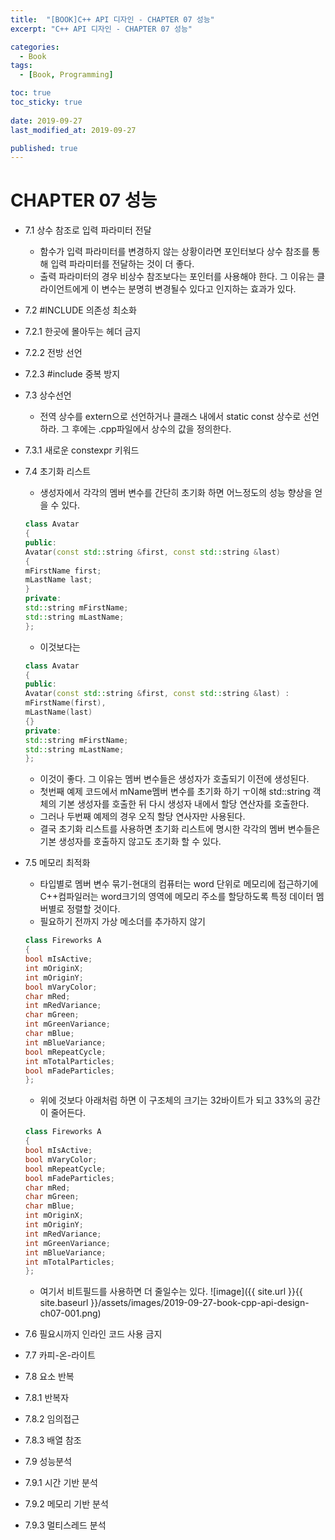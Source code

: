 ```yaml
---
title:  "[BOOK]C++ API 디자인 - CHAPTER 07 성능"
excerpt: "C++ API 디자인 - CHAPTER 07 성능"

categories:
  - Book
tags:
  - [Book, Programming]

toc: true
toc_sticky: true
 
date: 2019-09-27
last_modified_at: 2019-09-27

published: true
---
```

# CHAPTER 07 성능

* 7.1 상수 참조로 입력 파라미터 전달
	* 함수가 입력 파라미터를 변경하지 않는 상황이라면 포인터보다 상수 참조를 통해 입력 파라미터를 전달하는 것이 더 좋다.
	* 출력 파라미터의 경우 비상수 참조보다는 포인터를 사용해야 한다. 그 이유는 클라이언트에게 이 변수는 분명히 변경될수 있다고 인지하는 효과가 있다.
* 7.2 #INCLUDE 의존성 최소화
* 7.2.1 한곳에 몰아두는 헤더 금지
* 7.2.2 전방 선언
* 7.2.3 #include 중복 방지

* 7.3 상수선언
	* 전역 상수를 extern으로 선언하거나 클래스 내에서 static const 상수로 선언하라. 그 후에는 .cpp파일에서 상수의 값을 정의한다. 
* 7.3.1 새로운 constexpr 키워드

* 7.4 초기화 리스트
	* 생성자에서 각각의 멤버 변수를 간단히 초기화 하면 어느정도의 성능 향상을 얻을 수 있다. 
	```cpp
	class Avatar
	{
	public:
	Avatar(const std::string &first, const std::string &last)
	{
	mFirstName first;
	mLastName last;
	}
	private:
	std::string mFirstName;
	std::string mLastName;
	};
	```
	* 이것보다는 
	```cpp
	class Avatar
	{
	public:
	Avatar(const std::string &first, const std::string &last) :
	mFirstName(first),
	mLastName(last)
	{}
	private:
	std::string mFirstName;
	std::string mLastName;
	};

	```
	* 이것이 좋다. 그 이유는 멤버 변수들은 생성자가 호출되기 이전에 생성된다. 
	* 첫번째 예제 코드에서 mName멤버 변수를 초기화 하기 ㅜ이해 std::string 객체의 기본 생성자를 호출한 뒤 다시 생성자 내에서 할당 연산자를 호출한다. 
	* 그러나 두번째 예제의 경우 오직 할당 연사자만 사용된다. 
	* 결국 초기화 리스트를 사용하면 초기화 리스트에 명시한 각각의 멤버 변수들은 기본 생성자를 호출하지 않고도 초기화 할 수 있다.


* 7.5 메모리 최적화
	* 타입별로 멤버 변수 묶기-현대의 컴퓨터는 word 단위로 메모리에 접근하기에 C++컴파일러는 word크기의 영역에 메모리 주소를 할당하도록 특정 데이터 멤버별로 정렬할 것이다.
	* 필요하기 전까지 가상 메소더를 추가하지 않기
	```cpp
	class Fireworks A
	{
	bool mIsActive;
	int mOriginX;
	int mOriginY;
	bool mVaryColor;
	char mRed;
	int mRedVariance;
	char mGreen;
	int mGreenVariance;
	char mBlue;
	int mBlueVariance;
	bool mRepeatCycle;
	int mTotalParticles;
	bool mFadeParticles;
	};
	```
	* 위에 것보다 아래처럼 하면 이 구조체의 크기는 32바이트가 되고 33%의 공간이 줄어든다.
	```cpp
	class Fireworks A
	{
	bool mIsActive;
	bool mVaryColor;
	bool mRepeatCycle;
	bool mFadeParticles;
	char mRed;
	char mGreen;
	char mBlue;
	int mOriginX;
	int mOriginY;
	int mRedVariance;
	int mGreenVariance;
	int mBlueVariance;
	int mTotalParticles;
	};
	```
	* 여기서 비트필드를 사용하면 더 줄일수는 있다. 
	![image]({{ site.url }}{{ site.baseurl }}/assets/images/2019-09-27-book-cpp-api-design-ch07-001.png)


* 7.6 필요시까지 인라인 코드 사용 금지

* 7.7 카피-온-라이트

* 7.8 요소 반복
* 7.8.1 반복자
* 7.8.2 임의접근
* 7.8.3 배열 참조


* 7.9 성능분석
* 7.9.1 시간 기반 분석
* 7.9.2 메모리 기반 분석
* 7.9.3 멀티스레드 분석


